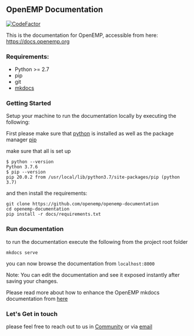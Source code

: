 ## OpenEMP Documentation
[![CodeFactor](https://www.codefactor.io/repository/github/openemp/openemp-documentation/badge)](https://www.codefactor.io/repository/github/openemp/openemp-documentation)

This is the documentation for OpenEMP, accessible from here: https://docs.openemp.org

### Requirements:

- Python >= 2.7
- pip
- git
- [mkdocs](https://www.mkdocs.org/#installation)

### Getting Started

Setup your machine to run the documentation locally by executing the following:

First please make sure that [python](https://www.python.org/) is installed as well as the package manager [pip]()

make sure that all is set up

```shell script
$ python --version
Python 3.7.6
$ pip --version
pip 20.0.2 from /usr/local/lib/python3.7/site-packages/pip (python 3.7)
```

and then install the requirements:

```shell script
git clone https://github.com/openemp/openemp-documentation
cd openemp-documentation
pip install -r docs/requirements.txt
```

### Run documentation
 
to run the documentation execute the following from the project root folder
```shell script
mkdocs serve
```
you can now browse the documentation from `localhost:8000`

Note: You can edit the documentation and see it exposed instantly after saving your changes.

Please read more about how to enhance the OpenEMP mkdocs documentation from [here](https://www.mkdocs.org/user-guide/writing-your-docs/) 


### Let's Get in touch

please feel free to reach out to us in [Community](https://community.openemp.org) or via [email](mailto:contact@openemp.org)
